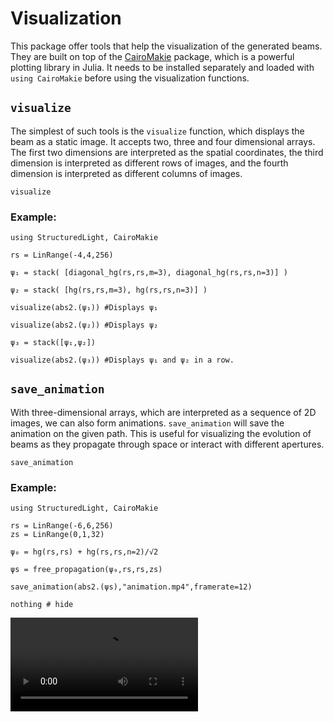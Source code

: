 # Visualization

This package offer tools that help the visualization of the generated beams. They are built on top of the [CairoMakie](https://docs.makie.org/stable/) package, which is a powerful plotting library in Julia. It needs to be installed separately and loaded with `using CairoMakie` before using the visualization functions.

## `visualize` 

The simplest of such tools is the `visualize` function, which displays the beam as a static image. It accepts two, three and four dimensional arrays. The first two dimensions are interpreted as the spatial coordinates, the third dimension is interpreted as different rows of images, and the fourth dimension is interpreted as different columns of images.

```@docs
visualize
```

### Example:

```@example
using StructuredLight, CairoMakie

rs = LinRange(-4,4,256) 

ψ₁ = stack( [diagonal_hg(rs,rs,m=3), diagonal_hg(rs,rs,n=3)] )

ψ₂ = stack( [hg(rs,rs,m=3), hg(rs,rs,n=3)] )

visualize(abs2.(ψ₁)) #Displays ψ₁ 

visualize(abs2.(ψ₂)) #Displays ψ₂

ψ₃ = stack([ψ₁,ψ₂])

visualize(abs2.(ψ₃)) #Displays ψ₁ and ψ₂ in a row.
``` 

## `save_animation`

With three-dimensional arrays, which are interpreted as a sequence of 2D images, we can also form animations. `save_animation` will save the animation on the given path. This is useful for visualizing the evolution of beams as they propagate through space or interact with different apertures.

```@docs
save_animation
```

### Example:

```@example
using StructuredLight, CairoMakie

rs = LinRange(-6,6,256) 
zs = LinRange(0,1,32)

ψ₀ = hg(rs,rs) + hg(rs,rs,n=2)/√2

ψs = free_propagation(ψ₀,rs,rs,zs)

save_animation(abs2.(ψs),"animation.mp4",framerate=12)

nothing # hide
```

![](animation.mp4)